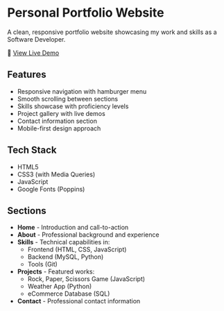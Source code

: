 # Personal Portfolio Website

A clean, responsive portfolio website showcasing my work and skills as a Software Developer.

🔗 [View Live Demo](https://jurej96.github.io/my-personal-portfolio/)

## Features

- Responsive navigation with hamburger menu
- Smooth scrolling between sections
- Skills showcase with proficiency levels
- Project gallery with live demos
- Contact information section
- Mobile-first design approach

## Tech Stack

- HTML5
- CSS3 (with Media Queries)
- JavaScript
- Google Fonts (Poppins)

## Sections

- **Home** - Introduction and call-to-action
- **About** - Professional background and experience
- **Skills** - Technical capabilities in:
  - Frontend (HTML, CSS, JavaScript)
  - Backend (MySQL, Python)
  - Tools (Git)
- **Projects** - Featured works:
  - Rock, Paper, Scissors Game (JavaScript)
  - Weather App (Python)
  - eCommerce Database (SQL)
- **Contact** - Professional contact information
